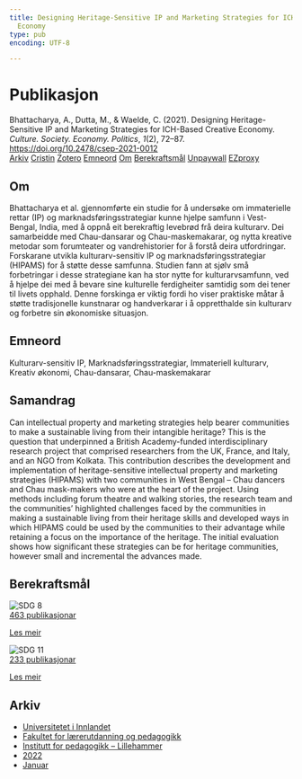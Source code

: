 ```yaml
---
title: Designing Heritage-Sensitive IP and Marketing Strategies for ICH-Based Creative
  Economy
type: pub
encoding: UTF-8

---
```

<h1>Publikasjon</h1>
<article id="csl-bib-container-5KJ2SVKI" class="csl-bib-container">
  <div class="csl-bib-body"> <div class="csl-entry">Bhattacharya, A., Dutta, M., &#38; Waelde, C. (2021). Designing Heritage-Sensitive IP and Marketing Strategies for ICH-Based Creative Economy. <i>Culture. Society. Economy. Politics</i>, <i>1</i>(2), 72–87. <a href="https://doi.org/10.2478/csep-2021-0012">https://doi.org/10.2478/csep-2021-0012</a></div> </div>
  <div class="csl-bib-buttons">
    <a href="#taxonomy-article-5KJ2SVKI" alt="archive" class="csl-bib-button">Arkiv</a>
    <a href="https://app.cristin.no/results/show.jsf?id=1988429" alt="Cristin" class="csl-bib-button">Cristin</a>
    <a href="http://zotero.org/groups/5881554/items/5KJ2SVKI" alt="Zotero" class="csl-bib-button">Zotero</a>
    <a href="#keywords-article-5KJ2SVKI" alt="keywords" class="csl-bib-button">Emneord</a>
    <a href="#about-article-5KJ2SVKI" alt="about_pub" class="csl-bib-button">Om</a>
    <a href="#sdg-article-5KJ2SVKI" alt="sdg" class="csl-bib-button">Berekraftsmål</a>
    <a href="https://doi.org/10.2478/csep-2021-0012" alt="Unpaywall" class="csl-bib-button">Unpaywall</a>
    <a href="https://doi.org/10.2478/csep-2021-0012" alt="EZproxy" class="csl-bib-button">EZproxy</a>
  </div>
  <div id="csl-bib-meta-container-5KJ2SVKI"></div>
</article>
<div id="csl-bib-meta-5KJ2SVKI" class="csl-bib-meta">
  <article id="about-article-5KJ2SVKI" class="about_pub-article">
    <h1>Om</h1>
    Bhattacharya et al. gjennomførte ein studie for å undersøke om immaterielle rettar (IP) og marknadsføringsstrategiar kunne hjelpe samfunn i Vest-Bengal, India, med å oppnå eit berekraftig levebrød frå deira kulturarv. Dei samarbeidde med Chau-dansarar og Chau-maskemakarar, og nytta kreative metodar som forumteater og vandrehistorier for å forstå deira utfordringar. Forskarane utvikla kulturarv-sensitiv IP og marknadsføringsstrategiar (HIPAMS) for å støtte desse samfunna. Studien fann at sjølv små forbetringar i desse strategiane kan ha stor nytte for kulturarvsamfunn, ved å hjelpe dei med å bevare sine kulturelle ferdigheiter samtidig som dei tener til livets opphald. Denne forskinga er viktig fordi ho viser praktiske måtar å støtte tradisjonelle kunstnarar og handverkarar i å oppretthalde sin kulturarv og forbetre sin økonomiske situasjon.
  </article>
  <article id="keywords-article-5KJ2SVKI" class="keywords-article">
    <h1>Emneord</h1>
    Kulturarv-sensitiv IP, Marknadsføringsstrategiar, Immateriell kulturarv, Kreativ økonomi, Chau-dansarar, Chau-maskemakarar
  </article>
  <article id="abstract-article-5KJ2SVKI" class="abstract-article">
    <h1>Samandrag</h1>
    Can intellectual property and marketing strategies help bearer communities to make a sustainable living from their intangible heritage? This is the question that underpinned a British Academy-funded interdisciplinary research project that comprised researchers from the UK, France, and Italy, and an NGO from Kolkata. This contribution describes the development and implementation of heritage-sensitive intellectual property and marketing strategies (HIPAMS) with two communities in West Bengal – Chau dancers and Chau mask-makers who were at the heart of the project. Using methods including forum theatre and walking stories, the research team and the communities’ highlighted challenges faced by the communities in making a sustainable living from their heritage skills and developed ways in which HIPAMS could be used by the communities to their advantage while retaining a focus on the importance of the heritage. The initial evaluation shows how significant these strategies can be for heritage communities, however small and incremental the advances made.
  </article>
  <article id="sdg-article-5KJ2SVKI" class="sdg-article">
    <h1>Berekraftsmål</h1>
    <div class="sdg-container"><div id="sdg8" class="sdg">
        <img src="{{< params subfolder >}}images/sdg/sdg08_nn.png" class="image" alt="SDG 8">
        <div class="sdg-overlay">
          <a href="{{< params subfolder >}}nn/archive/?sdg=8#archive" class="sdg-publication-count"><span>463</span> publikasjonar</a>
          <p><a href="https://fn.no/om-fn/fns-baerekraftsmaal/anstendig-arbeid-og-oekonomisk-vekst?lang=nno-NO" class="sdg-read-more">Les meir</a></p>
        </div>
      </div> <div id="sdg11" class="sdg">
        <img src="{{< params subfolder >}}images/sdg/sdg11_nn.png" class="image" alt="SDG 11">
        <div class="sdg-overlay">
          <a href="{{< params subfolder >}}nn/archive/?sdg=11#archive" class="sdg-publication-count"><span>233</span> publikasjonar</a>
          <p><a href="https://fn.no/om-fn/fns-baerekraftsmaal/baerekraftige-byer-og-lokalsamfunn?lang=nno-NO" class="sdg-read-more">Les meir</a></p>
        </div>
      </div></div>
  </article>
  <article id="taxonomy-article-5KJ2SVKI" class="taxonomy-article">
    <h1>Arkiv</h1>
    <ul>
      <li><a href="{{< params subfolder >}}nn/archive/?key=3DCRN523">Universitetet i Innlandet</a></li>
      <li><a href="{{< params subfolder >}}nn/archive/?key=WYNZA47F">Fakultet for lærerutdanning og pedagogikk</a></li>
      <li><a href="{{< params subfolder >}}nn/archive/?key=L8MA547R">Institutt for pedagogikk – Lillehammer</a></li>
      <li><a href="{{< params subfolder >}}nn/archive/?key=VSB9PVAM">2022</a></li>
      <li><a href="{{< params subfolder >}}nn/archive/?key=LHYTTNCA">Januar</a></li>
    </ul>
  </article>
</div>
